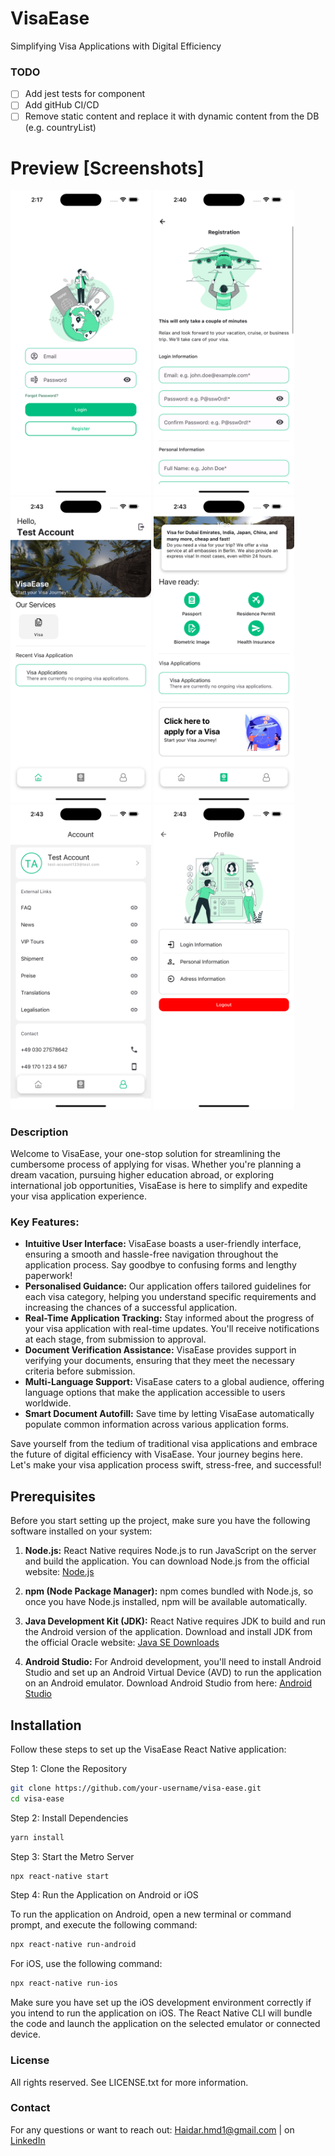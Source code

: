 # VisaEase

Simplifying Visa Applications with Digital Efficiency

### TODO

- [ ] Add jest tests for component
- [ ] Add gitHub CI/CD
- [ ] Remove static content and replace it with dynamic content from the DB
      (e.g. countryList)

# Preview [Screenshots]

  <img src="./screenshots/visa-ease-login-min.png" width="225">
  <img src="./screenshots/visa-ease-registration-min.png" width="225">
  <img src="./screenshots/visa-ease-main-min.png" width="225">
  <img src="./screenshots/visa-ease-visa-min.png" width="225">
  <img src="./screenshots/visa-ease-settings-min.png" width="225">
  <img src="./screenshots/visa-ease-account-min.png" width="225">

### Description

Welcome to VisaEase, your one-stop solution for streamlining the cumbersome
process of applying for visas. Whether you're planning a dream vacation,
pursuing higher education abroad, or exploring international job opportunities,
VisaEase is here to simplify and expedite your visa application experience.

### Key Features:

- **Intuitive User Interface:** VisaEase boasts a user-friendly interface,
  ensuring a smooth and hassle-free navigation throughout the application
  process. Say goodbye to confusing forms and lengthy paperwork!
- **Personalised Guidance:** Our application offers tailored guidelines for each
  visa category, helping you understand specific requirements and increasing the
  chances of a successful application.
- **Real-Time Application Tracking:** Stay informed about the progress of your
  visa application with real-time updates. You'll receive notifications at each
  stage, from submission to approval.
- **Document Verification Assistance:** VisaEase provides support in verifying
  your documents, ensuring that they meet the necessary criteria before
  submission.
- **Multi-Language Support:** VisaEase caters to a global audience, offering
  language options that make the application accessible to users worldwide.
- **Smart Document Autofill:** Save time by letting VisaEase automatically
  populate common information across various application forms.

Save yourself from the tedium of traditional visa applications and embrace the
future of digital efficiency with VisaEase. Your journey begins here. Let's make
your visa application process swift, stress-free, and successful!

## Prerequisites

Before you start setting up the project, make sure you have the following
software installed on your system:

1. **Node.js:** React Native requires Node.js to run JavaScript on the server
   and build the application. You can download Node.js from the official
   website: [Node.js](https://nodejs.org/)

2. **npm (Node Package Manager):** npm comes bundled with Node.js, so once you
   have Node.js installed, npm will be available automatically.

3. **Java Development Kit (JDK):** React Native requires JDK to build and run
   the Android version of the application. Download and install JDK from the
   official Oracle website:
   [Java SE Downloads](https://www.oracle.com/java/technologies/javase-downloads.html)

4. **Android Studio:** For Android development, you'll need to install Android
   Studio and set up an Android Virtual Device (AVD) to run the application on
   an Android emulator. Download Android Studio from here:
   [Android Studio](https://developer.android.com/studio)

## Installation

Follow these steps to set up the VisaEase React Native application:

Step 1: Clone the Repository

```bash
git clone https://github.com/your-username/visa-ease.git
cd visa-ease
```

Step 2: Install Dependencies

```bash
yarn install
```

Step 3: Start the Metro Server

```bash
npx react-native start
```

Step 4: Run the Application on Android or iOS

To run the application on Android, open a new terminal or command prompt, and
execute the following command:

```bash
npx react-native run-android
```

For iOS, use the following command:

```bash
npx react-native run-ios
```

Make sure you have set up the iOS development environment correctly if you
intend to run the application on iOS. The React Native CLI will bundle the code
and launch the application on the selected emulator or connected device.

### License

All rights reserved. See LICENSE.txt for more information.

### Contact

For any questions or want to reach out: Haidar.hmd1@gmail.com | on
<a href="https://www.linkedin.com/in/haidar-hammoud-775602124/">LinkedIn</a>
